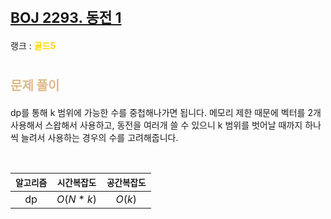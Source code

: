 # <span style="font-size:17pt; font-weight:bold">[BOJ 2293. 동전 1](https://www.acmicpc.net/problem/2293)</span>
랭크 : <span style="color:gold">__골드5__</span>
<br>

# <span style="font-size:15pt;color:BurlyWood">문제 풀이</span>

dp를 통해 k 범위에 가능한 수를 중첩해나가면 됩니다. 메모리 제한 때문에 벡터를 2개 사용해서 스왑해서 사용하고, 동전을 여러개 쓸 수 있으니 k 범위를 벗어날 때까지 하나씩 늘려서 사용하는 경우의 수를 고려해줍니다.

<br>

|`알고리즘`|`시간복잡도`|`공간복잡도`|
|:---:|:---:|:---:|
| dp | $O(N * k)$| $O(k)$ |

<br><br>
